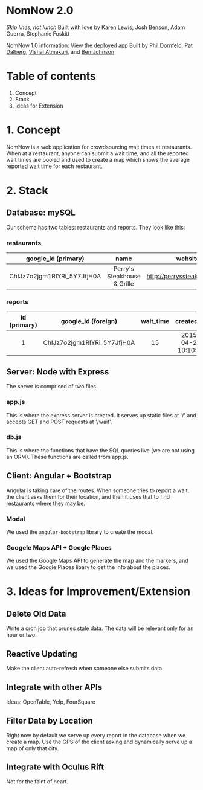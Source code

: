 # NomNow 2.0
*Skip lines, not lunch*
Built with love by Karen Lewis, Josh Benson, Adam Guerra, Stephanie Foskitt


NomNow 1.0 information:
[View the deployed app](http://nomnow.herokuapp.com)
Built by [Phil Dornfeld](https://github.com/phillydorn), [Pat Dalberg](https://github.com/pat-dalberg), [Vishal Atmakuri](https://github.com/vishalatmakuri), and [Ben Johnson](https://github.com/bjmfactory)


# Table of contents
1. Concept
2. Stack
3. Ideas for Extension

# 1. Concept
NomNow is a web application for crowdsourcing wait times at restaurants. When at a restaurant, anyone can submit a wait time, and all the reported wait times are pooled and used to create a map which shows the average reported wait time for each restaurant.

# 2. Stack

## Database: mySQL
Our schema has two tables: restaurants and reports. They look like this:

### restaurants
| google_id (primary) | name | website | longitude | latitude |
| :---: | :---: | :---: | :---: | :---: |
| ChIJz7o2jgm1RIYRi_5Y7JfjH0A | Perry's Steakhouse & Grille | http://perryssteakhouse.com | -97.74351200000001 | 30.269557 |

### reports
| id (primary) | google_id (foreign) | wait_time | created_at |
| :---: | :---: | :---: | :---: |
| 1 | ChIJz7o2jgm1RIYRi_5Y7JfjH0A | 15 | 2015-04-20 10:10:35 |

## Server: Node with Express
The server is comprised of two files.

### app.js
This is where the express server is created. It serves up static files at '/' and accepts GET and POST requests at '/wait'.

### db.js
This is where the functions that have the SQL queries live (we are not using an ORM). These functions are called from app.js.

## Client: Angular + Bootstrap

Angular is taking care of the routes. When someone tries to report a wait, the client asks them for their location, and then it uses that to find restaurants where they may be.

### Modal
We used the `angular-bootstrap` library to create the modal.

### Googele Maps API + Google Places
We used the Google Maps API to generate the map and the markers, and we used the Google Places libary to get the info about the places.

# 3. Ideas for Improvement/Extension

## Delete Old Data
Write a cron job that prunes stale data. The data will be relevant only for an hour or two.

## Reactive Updating
Make the client auto-refresh when someone else submits data.

## Integrate with other APIs
Ideas: OpenTable, Yelp, FourSquare

## Filter Data by Location
Right now by default we serve up every report in the database when we create a map. Use the GPS of the client asking and dynamically serve up a map of only that city.

## Integrate with Oculus Rift
Not for the faint of heart.

